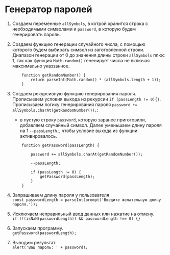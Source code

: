 # Генератор паролей

1. Создаем переменные `allSymbols`, в котрой хранится строка с необходимыми символами и `password`, в которую будем генерировать пароль.

2. Создаем функцию генерации случайного числа, с помощью которого будем выбирать символ из заготовленной строки. Диапазон генерации от 0 до значения длины строки `allSymbols` плюс 1, так как функция `Math.random()` гененирует числа не включая максимально указзанное.
    ```
        function getRandomNumber() {
            return parseInt(Math.random() * (allSymbols.length + 1));
        }
    ```

3. Создаем рекурсивную функцию генерирования пароля. Прописываем условия выхода из рекурсии `if (passLength != 0){}`. Прописываем логику генерирования пароля `password += allSymbols.charAt(getRandomNumber());`:
    - в пустую строку `password`, которую заранее приготовили, добавляем случайный символ. Далее уменьшаем длину пароля на 1 `--passLength;`, чтобы условие выхода из функции активировалось.
    ```
        function getPassword(passLength) {

            password += allSymbols.charAt(getRandomNumber());

            --passLength;

            if (passLength != 0) {
                getPassword(passLength);
            }
        }
    ```

4. Запрашиваем длину пароля у пользователя  
    `const passwordLength = parseInt(prompt('Введите желательную длину пароля.'));`

5. Исключаем неправильный ввод данных или нажатие на отмену.  
    `if (!(isNaN(passwordLength)) && passwordLength !== 0) {}`

6. Запускаем программу.  
    `getPassword(passwordLength);`

7. Выводим результат.  
    `alert('Ваш пароль: ' + password);`